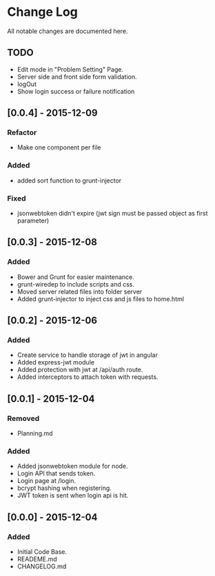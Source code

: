 # Change Log
All notable changes are documented here.

## TODO
- Edit mode in "Problem Setting" Page.
- Server side and front side form validation.
- logOut
- Show login success or failure notification

## [0.0.4] - 2015-12-09
### Refactor
- Make one component per file
### Added
- added sort function to grunt-injector
### Fixed
- jsonwebtoken didn't expire (jwt sign must be passed object as first parameter)

## [0.0.3] - 2015-12-08
### Added
- Bower and Grunt for easier maintenance.
- grunt-wiredep to include scripts and css.
- Moved server related files into folder server
- Added grunt-injector to inject css and js files to home.html

## [0.0.2] - 2015-12-06
### Added
- Create service to handle storage of jwt in angular
- Added express-jwt module
- Added protection with jwt at /api/auth route.
- Added interceptors to attach token with requests.

## [0.0.1] - 2015-12-04
### Removed
- Planning.md
### Added
- Added jsonwebtoken module for node.
- Login API that sends token.
- Login page at /login.
- bcrypt hashing when registering.
- JWT token is sent when login api is hit.

## [0.0.0] - 2015-12-04
### Added
- Initial Code Base.
- READEME.md
- CHANGELOG.md

